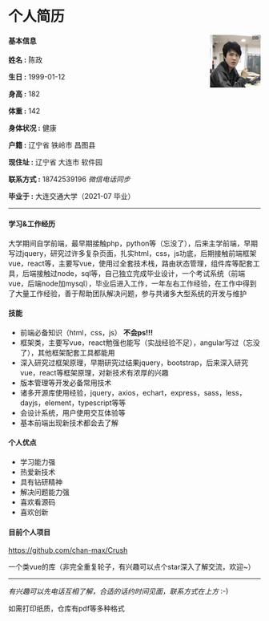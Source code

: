 # 个人简历
<img src="./me.jpg" width="20%" style="float:right;">

#### 基本信息

**姓名 :** 陈政 

**生日 :** 1999-01-12

**身高 :** 182

**体重 :** 142

**身体状况 :** 健康

**户籍 :** 辽宁省 铁岭市 昌图县

**现住址 :** 辽宁省 大连市 软件园

**联系方式 :** 18742539196 *微信电话同步*

**毕业于 :** 大连交通大学（2021-07 毕业）

---

#### 学习&工作经历

大学期间自学前端，最早期接触php，python等（忘没了），后来主学前端，早期写过jquery，研究过许多复杂页面，扎实html，css，js功底，后期接触前端框架vue，react等，主要写vue，使用过全套技术栈，路由状态管理，组件库等配套工具，后端接触过node，sql等，自己独立完成毕业设计，一个考试系统（前端vue，后端node加mysql），毕业后进入工作，一年左右工作经验，在工作中得到了大量工作经验，善于帮助团队解决问题，参与共诸多大型系统的开发与维护

#### 技能
- 前端必备知识（html，css，js） **不会ps!!!**
- 框架类，主要写vue，react勉强也能写（实战经验不足），angular写过（忘没了），其他框架配套工具都能用
- 深入研究过框架原理，早期研究过结果jquery，bootstrap，后来深入研究vue，react等框架原理，对新技术有浓厚的兴趣
- 版本管理等开发必备常用技术
- 诸多开源库使用经验，jquery，axios，echart，express，sass，less，dayjs，element，typescript等等
- 会设计系统，用户使用交互体验等
- 基本前端出现新技术都会去了解


#### 个人优点
- 学习能力强
- 热爱新技术
- 具有钻研精神
- 解决问题能力强
- 喜欢看源码
- 喜欢创新

#### 目前个人项目
    
 https://github.com/chan-max/Crush

一个类vue的库（非完全重复轮子，有兴趣可以点个star深入了解交流，欢迎~）

---

*有兴趣可以先电话互相了解，合适的话约时间见面，联系方式在上方* :-)

如需打印纸质，仓库有pdf等多种格式